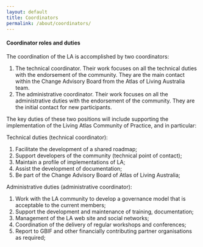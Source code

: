 ```yaml
---
layout: default
title: Coordinators
permalink: /about/coordinators/
---
```


<h4>Coordinator roles and duties</h4>

<p> The coordination of the LA is accomplished by two coordinators: </p>

<ol>
    <li>The technical coordinator. Their work focuses on all the technical duties with the endorsement  of the community. They are the main contact within the Change Advisory Board from the Atlas of Living Australia team.</li>
    <li>The administrative coordinator. Their work focuses on all the administrative duties with the endorsement of the community. They are the initial contact for new participants.</li>
</ol>

<p>The key duties of these two positions will include supporting the implementation of the Living Atlas Community of Practice, and in particular:</p>

<p> Technical duties (technical coordinator): </p>
<ol>
    <li>Facilitate the development of a shared roadmap;</li>
    <li>Support developers of the community (technical point of contact);</li>
    <li>Maintain a profile of implementations of LA;</li>
    <li>Assist the development of documentation;</li>
    <li>Be part of the Change Advisory Board of Atlas of Living Australia;</li>
</ol>

<p>Administrative duties (administrative coordinator):</p>
<ol>
    <li>Work with the LA community to develop a governance model that is acceptable to the current members;</li>
    <li>Support the development and maintenance of training, documentation;</li>
    <li>Management of the LA web site and social networks;</li>
    <li>Coordination of the delivery of regular workshops and conferences;</li>
    <li>Report to GBIF and other financially contributing partner organisations as required;</li>
</ol>
    
